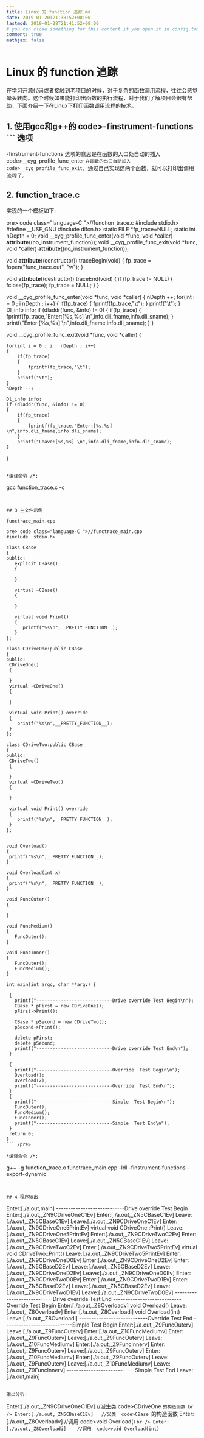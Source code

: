 ```yaml
---
title: Linux 的 function 追踪.md
date: 2019-01-20T21:38:52+08:00
lastmod: 2019-01-28T21:41:52+08:00
# you can close something for this content if you open it in config.toml.
comment: true
mathjax: false
---
```


# Linux 的 function 追踪    

在学习开源代码或者接触到老项目的时候，对于复杂的函数调用流程，往往会感觉晕头转向。这个时候如果能打印出函数的执行流程，对于我们了解项目会很有帮助，下面介绍一下在Linux下打印函数调用流程的技术。

## 1. 使用gcc和g++的  code>-finstrument-functions ``` 选项    

-finstrument-functions 选项的意思是在函数的入口处自动的插入  code>__cyg_profile_func_enter ``` 在函数的出口自动加入  code>__cyg_profile_func_exit ```，通过自己实现这两个函数，就可以打印出调用流程了。

## 2. function_trace.c    

实现的一个模板如下:

 pre> code class="language-C ">//function_trace.c
#include  stdio.h>
#define __USE_GNU
#include  dlfcn.h>
static FILE *fp_trace=NULL;
static int nDepth = 0;
void  __cyg_profile_func_enter(void *func, void *caller) __attribute__((no_instrument_function));
void  __cyg_profile_func_exit(void *func, void *caller) __attribute__((no_instrument_function));

void __attribute__((constructor)) traceBegin(void) {
  fp_trace = fopen("func_trace.out", "w");
}

void __attribute__((destructor)) traceEnd(void) {
  if (fp_trace != NULL) {
    fclose(fp_trace);
    fp_trace = NULL;
  }
}


void __cyg_profile_func_enter(void *func, void *caller) 
{
    nDepth ++;
    for(int i = 0 ; i   nDepth ; i++)
    {
        if(fp_trace)
        {
            fprintf(fp_trace,"\t");
        }
        printf("\t");
    }
    Dl_info info;
    if (dladdr(func, &info) != 0) 
    {
        if(fp_trace)
        {
            fprintf(fp_trace,"Enter:[%s,%s] \n",info.dli_fname,info.dli_sname);
        }
        printf("Enter:[%s,%s] \n",info.dli_fname,info.dli_sname);
    }
}

void __cyg_profile_func_exit(void *func, void *caller) {

    for(int i = 0 ; i   nDepth ; i++)
    {
        if(fp_trace)
        {
            fprintf(fp_trace,"\t");
        }
        printf("\t");
    }
    nDepth --;

    Dl_info info;
    if (dladdr(func, &info) != 0) 
    {        
        if(fp_trace)
        {
            fprintf(fp_trace,"Enter:[%s,%s] \n",info.dli_fname,info.dli_sname);
        }
        printf("Leave:[%s,%s] \n",info.dli_fname,info.dli_sname);
    }
}
 ``` /pre>

 *编译命令 /*:

```
  gcc function_trace.c -c
 ```


## 3 主文件示例    

functrace_main.cpp

 pre> code class="language-C ">//functrace_main.cpp 
#include  stdio.h>

class CBase
{
public:
    explicit CBase()
    {

    }

    virtual ~CBase()
    {

    }

    virtual void Print()
    {
       printf("%s\n",__PRETTY_FUNCTION__);
    }
};

class CDriveOne:public CBase
{
public:
  CDriveOne()
  {

  } 
  virtual ~CDriveOne()
  {

  } 

  virtual void Print() override 
  {
     printf("%s\n",__PRETTY_FUNCTION__);
  }
};

class CDriveTwo:public CBase
{
public:
  CDriveTwo()
  {

  } 
  virtual ~CDriveTwo()
  {

  } 

  virtual void Print() override 
  {
     printf("%s\n",__PRETTY_FUNCTION__);
  }
};


void Overload()
{
  printf("%s\n",__PRETTY_FUNCTION__);
}

void Overload(int x)
{
  printf("%s\n",__PRETTY_FUNCTION__);
}

void FuncOuter()
{

}

void FuncMedium()
{
    FuncOuter();
}

void FuncInner()
{
    FuncOuter();
    FuncMedium();
}

int main(int argc, char **argv) { 

  {
    printf("----------------------------Drive override Test Begin\n");
    CBase * pFirst = new CDriveOne();
    pFirst->Print();

    CBase * pSecond = new CDriveTwo();
    pSecond->Print();

    delete pFirst;
    delete pSecond;
    printf("----------------------------Drive override Test End\n");
  }

  {
    printf("----------------------------Override  Test Begin\n");
    Overload();
    Overload(2);
    printf("----------------------------Override  Test End\n");
  }  
  {
    printf("----------------------------Simple  Test Begin\n");
    FuncOuter();
    FuncMedium();
    FuncInner();
    printf("----------------------------Simple  Test End\n");
  }
  return 0;
}
 ``` /pre>

 *编译命令 /*:

```
  g++ -g function_trace.o functrace_main.cpp  -ldl -finstrument-functions -export-dynamic
 ```


## 4 程序输出    

```
Enter:[./a.out,main]
----------------------------Drive override Test Begin
                Enter:[./a.out,_ZN9CDriveOneC1Ev]
                        Enter:[./a.out,_ZN5CBaseC1Ev]
                        Leave:[./a.out,_ZN5CBaseC1Ev]
                Leave:[./a.out,_ZN9CDriveOneC1Ev]
                Enter:[./a.out,_ZN9CDriveOne5PrintEv]
virtual void CDriveOne::Print()
                Leave:[./a.out,_ZN9CDriveOne5PrintEv]
                Enter:[./a.out,_ZN9CDriveTwoC2Ev]
                        Enter:[./a.out,_ZN5CBaseC1Ev]
                        Leave:[./a.out,_ZN5CBaseC1Ev]
                Leave:[./a.out,_ZN9CDriveTwoC2Ev]
                Enter:[./a.out,_ZN9CDriveTwo5PrintEv]
virtual void CDriveTwo::Print()
                Leave:[./a.out,_ZN9CDriveTwo5PrintEv]
                Enter:[./a.out,_ZN9CDriveOneD0Ev]
                        Enter:[./a.out,_ZN9CDriveOneD2Ev]
                                Enter:[./a.out,_ZN5CBaseD2Ev]
                                Leave:[./a.out,_ZN5CBaseD2Ev]
                        Leave:[./a.out,_ZN9CDriveOneD2Ev]
                Leave:[./a.out,_ZN9CDriveOneD0Ev]
                Enter:[./a.out,_ZN9CDriveTwoD0Ev]
                        Enter:[./a.out,_ZN9CDriveTwoD1Ev]
                                Enter:[./a.out,_ZN5CBaseD2Ev]
                                Leave:[./a.out,_ZN5CBaseD2Ev]
                        Leave:[./a.out,_ZN9CDriveTwoD1Ev]
                Leave:[./a.out,_ZN9CDriveTwoD0Ev]
----------------------------Drive override Test End
----------------------------Override  Test Begin
                Enter:[./a.out,_Z8Overloadv]
void Overload()
                Leave:[./a.out,_Z8Overloadv]
                Enter:[./a.out,_Z8Overloadi]
void Overload(int)
                Leave:[./a.out,_Z8Overloadi]
----------------------------Override  Test End
----------------------------Simple  Test Begin
                Enter:[./a.out,_Z9FuncOuterv]
                Leave:[./a.out,_Z9FuncOuterv]
                Enter:[./a.out,_Z10FuncMediumv]
                        Enter:[./a.out,_Z9FuncOuterv]
                        Leave:[./a.out,_Z9FuncOuterv]
                Leave:[./a.out,_Z10FuncMediumv]
                Enter:[./a.out,_Z9FuncInnerv]
                        Enter:[./a.out,_Z9FuncOuterv]
                        Leave:[./a.out,_Z9FuncOuterv]
                        Enter:[./a.out,_Z10FuncMediumv]
                                Enter:[./a.out,_Z9FuncOuterv]
                                Leave:[./a.out,_Z9FuncOuterv]
                        Leave:[./a.out,_Z10FuncMediumv]
                Leave:[./a.out,_Z9FuncInnerv]
----------------------------Simple  Test End
        Leave:[./a.out,main]
 ``` /pre>

输出分析:

```
  Enter:[./a.out,_ZN9CDriveOneC1Ev]   //派生类  code>CDriveOne ```的构造函数 br />
  Enter:[./a.out,_ZN5CBaseC1Ev]   //父类  code>CBase ```的构造函数
  Enter:[./a.out,_Z8Overloadv]    //调用  code>void Overload() ``` br />
  Enter:[./a.out,_Z8Overloadi]    //调用  code>void Overload(int) ```
 ```

